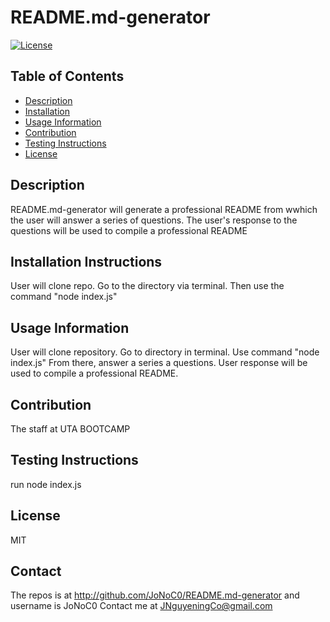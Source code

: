 # README.md-generator
[![License](https://img.shields.io/badge/License-MIT-blue.svg)](https://opensource.org/licenses/MIT)
## Table of Contents
* [Description](#description)
* [Installation](#installation)
* [Usage Information](#usage)
* [Contribution](#contribution)
* [Testing Instructions](#testing)
* [License](#license)
## Description
README.md-generator will generate a professional README from wwhich the user will answer a series of questions. The user's response to the questions will be used to compile a professional README
## Installation Instructions
User will clone repo. Go to the directory via terminal. Then use the command "node index.js"
## Usage Information
User will clone repository. Go to directory in terminal. Use command "node index.js" From there, answer a series a questions. User response will be used to compile a professional README.
## Contribution
The staff at UTA BOOTCAMP
## Testing Instructions
run node index.js
## License
MIT
## Contact
The repos is at http://github.com/JoNoC0/README.md-generator and username is JoNoC0
Contact me at JNguyeningCo@gmail.com
